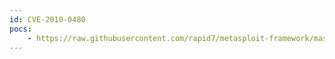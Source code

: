 ```yaml
---
id: CVE-2010-0480
pocs:
    - https://raw.githubusercontent.com/rapid7/metasploit-framework/master/modules/exploits/windows/browser/ms10_026_avi_nsamplespersec.rb
---
```

